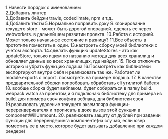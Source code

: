 1.Навести порядок с именованием  
2.Добавить линтер  
3.Добавить бейджи travis, codeclimate, npm и т.д.  
4.Добавить тесты
5.Нормально поправить доку
9.клонирование текущего store - может быть дорогой операцией. сделать ее через webworkers. в дальнейшем развитии проекта.
10.Работа с историей. Может только начальное состояние и разницу?
11.Все объекты в прототипе поместить в один.
13.настроить сборку моей библиотеки с учетом экспорта.
14.сделать функцию updateStores - это как  updateStore, только ищем по названию метода для всех хранилищ и обновляет данные во всех хранилищах, где найдет.
15. Пока отключить историю и убрать функцию лодаша
16.Посмотреть как библиотеки экспортируют внутри себя и реализовать так же. Работает ли module.exports с import. посмотреть  на примере лодаша.
17. В качестве предварительной сборки попробовать обработать cli утилитой бабеля
18. вообще сборка будет вебпаком. будет собираться в папку build. webpack watch за проектом,и я подключаю библиотеку для примера из build. для примера своя конфига вебпака, для библиотеки своя
19.реализовать удаление текущего экземпляра функции-перерендеривателя и прописать в доке вызов этой функции в componentWillUnmount.
20. реализовать защиту от дублей при задании функции для перерендеринга компоненте(на случай, если юзер поместить ее в место, которое будет вызывать добавление при каждом рендере)
